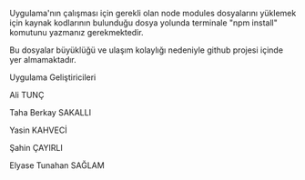 Uygulama'nın çalışması için gerekli olan node modules dosyalarını yüklemek için kaynak kodlarının bulunduğu dosya yolunda terminale "npm install" komutunu yazmanız gerekmektedir.

Bu dosyalar büyüklüğü ve ulaşım kolaylığı nedeniyle github projesi içinde yer almamaktadır.

Uygulama Geliştiricileri

Ali TUNÇ

Taha Berkay SAKALLI

Yasin KAHVECİ

Şahin ÇAYIRLI

Elyase Tunahan SAĞLAM

